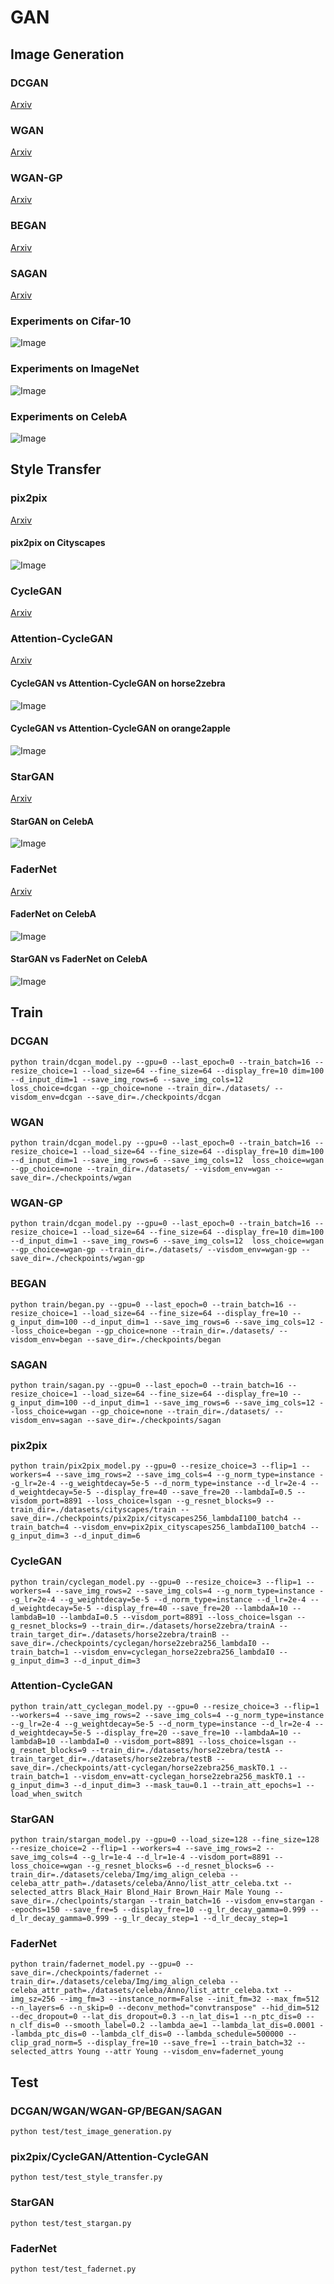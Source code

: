 # GAN 
## Image Generation
### DCGAN 
[Arxiv](https://arxiv.org/pdf/1511.06434.pdf)
### WGAN
[Arxiv](https://arxiv.org/pdf/1701.07875.pdf)
### WGAN-GP
[Arxiv](https://arxiv.org/pdf/1704.00028.pdf)
### BEGAN
[Arxiv](https://arxiv.org/pdf/1703.10717.pdf)
### SAGAN
[Arxiv](https://arxiv.org/pdf/1805.08318.pdf)

### Experiments on Cifar-10
![Image](https://github.com/innerlee/ganbase/raw/lxh2/res/cifar10.jpg)
### Experiments on ImageNet
![Image](https://github.com/innerlee/ganbase/raw/lxh2/res/imagenet.jpg)
### Experiments on CelebA
![Image](https://github.com/innerlee/ganbase/raw/lxh2/res/celeba.jpg)

## Style Transfer
### pix2pix
[Arxiv](https://arxiv.org/pdf/1611.07004.pdf)
#### pix2pix on Cityscapes
![Image](https://github.com/innerlee/ganbase/raw/lxh2/res/pix2pix.jpg)
### CycleGAN
[Arxiv](https://arxiv.org/pdf/1703.10593.pdf)
### Attention-CycleGAN
[Arxiv](https://arxiv.org/pdf/1806.02311.pdf)
#### CycleGAN vs Attention-CycleGAN on horse2zebra
![Image](https://github.com/innerlee/ganbase/raw/lxh2/res/horse2zebra.jpg)
#### CycleGAN vs Attention-CycleGAN on orange2apple
![Image](https://github.com/innerlee/ganbase/raw/lxh2/res/orange2apple.jpg)
### StarGAN
[Arxiv](https://arxiv.org/pdf/1711.09020.pdf)
#### StarGAN on CelebA
![Image](https://github.com/innerlee/ganbase/raw/lxh2/res/stargan.jpg)
### FaderNet
[Arxiv](https://arxiv.org/pdf/1706.00409.pdf)
#### FaderNet on CelebA
![Image](https://github.com/innerlee/ganbase/raw/lxh2/res/fadernet.jpg)
#### StarGAN vs FaderNet on CelebA
![Image](https://github.com/innerlee/ganbase/raw/lxh2/res/fadernet_vs_stargan.jpg)
## Train
### DCGAN
```
python train/dcgan_model.py --gpu=0 --last_epoch=0 --train_batch=16 --resize_choice=1 --load_size=64 --fine_size=64 --display_fre=10 dim=100 --d_input_dim=1 --save_img_rows=6 --save_img_cols=12  loss_choice=dcgan --gp_choice=none --train_dir=./datasets/ --visdom_env=dcgan --save_dir=./checkpoints/dcgan
```
### WGAN
```
python train/dcgan_model.py --gpu=0 --last_epoch=0 --train_batch=16 --resize_choice=1 --load_size=64 --fine_size=64 --display_fre=10 dim=100 --d_input_dim=1 --save_img_rows=6 --save_img_cols=12  loss_choice=wgan --gp_choice=none --train_dir=./datasets/ --visdom_env=wgan --save_dir=./checkpoints/wgan
```
### WGAN-GP
```
python train/dcgan_model.py --gpu=0 --last_epoch=0 --train_batch=16 --resize_choice=1 --load_size=64 --fine_size=64 --display_fre=10 dim=100 --d_input_dim=1 --save_img_rows=6 --save_img_cols=12  loss_choice=wgan --gp_choice=wgan-gp --train_dir=./datasets/ --visdom_env=wgan-gp --save_dir=./checkpoints/wgan-gp
```
### BEGAN
```
python train/began.py --gpu=0 --last_epoch=0 --train_batch=16 --resize_choice=1 --load_size=64 --fine_size=64 --display_fre=10 --g_input_dim=100 --d_input_dim=1 --save_img_rows=6 --save_img_cols=12 --loss_choice=began --gp_choice=none --train_dir=./datasets/ --visdom_env=began --save_dir=./checkpoints/began
```
### SAGAN
```
python train/sagan.py --gpu=0 --last_epoch=0 --train_batch=16 --resize_choice=1 --load_size=64 --fine_size=64 --display_fre=10 --g_input_dim=100 --d_input_dim=1 --save_img_rows=6 --save_img_cols=12 --loss_choice=wgan --gp_choice=none --train_dir=./datasets/ --visdom_env=sagan --save_dir=./checkpoints/sagan
```
### pix2pix
```
python train/pix2pix_model.py --gpu=0 --resize_choice=3 --flip=1 --workers=4 --save_img_rows=2 --save_img_cols=4 --g_norm_type=instance --g_lr=2e-4 --g_weightdecay=5e-5 --d_norm_type=instance --d_lr=2e-4 --d_weightdecay=5e-5 --display_fre=40 --save_fre=20 --lambdaI=0.5 --visdom_port=8891 --loss_choice=lsgan --g_resnet_blocks=9 --train_dir=./datasets/cityscapes/train --save_dir=./checkpoints/pix2pix/cityscapes256_lambdaI100_batch4 --train_batch=4 --visdom_env=pix2pix_cityscapes256_lambdaI100_batch4 --g_input_dim=3 --d_input_dim=6
```
### CycleGAN
```
python train/cyclegan_model.py --gpu=0 --resize_choice=3 --flip=1 --workers=4 --save_img_rows=2 --save_img_cols=4 --g_norm_type=instance --g_lr=2e-4 --g_weightdecay=5e-5 --d_norm_type=instance --d_lr=2e-4 --d_weightdecay=5e-5 --display_fre=40 --save_fre=20 --lambdaA=10 --lambdaB=10 --lambdaI=0.5 --visdom_port=8891 --loss_choice=lsgan --g_resnet_blocks=9 --train_dir=./datasets/horse2zebra/trainA --train_target_dir=./datasets/horse2zebra/trainB --save_dir=./checkpoints/cyclegan/horse2zebra256_lambdaI0 --train_batch=1 --visdom_env=cyclegan_horse2zebra256_lambdaI0 --g_input_dim=3 --d_input_dim=3
```
### Attention-CycleGAN
```
python train/att_cyclegan_model.py --gpu=0 --resize_choice=3 --flip=1 --workers=4 --save_img_rows=2 --save_img_cols=4 --g_norm_type=instance --g_lr=2e-4 --g_weightdecay=5e-5 --d_norm_type=instance --d_lr=2e-4 --d_weightdecay=5e-5 --display_fre=20 --save_fre=10 --lambdaA=10 --lambdaB=10 --lambdaI=0 --visdom_port=8891 --loss_choice=lsgan --g_resnet_blocks=9 --train_dir=./datasets/horse2zebra/testA --train_target_dir=./datasets/horse2zebra/testB --save_dir=./checkpoints/att-cyclegan/horse2zebra256_maskT0.1 --train_batch=1 --visdom_env=att-cyclegan_horse2zebra256_maskT0.1 --g_input_dim=3 --d_input_dim=3 --mask_tau=0.1 --train_att_epochs=1 --load_when_switch
```
### StarGAN
```
python train/stargan_model.py --gpu=0 --load_size=128 --fine_size=128 --resize_choice=2 --flip=1 --workers=4 --save_img_rows=2 --save_img_cols=4 --g_lr=1e-4 --d_lr=1e-4 --visdom_port=8891 --loss_choice=wgan --g_resnet_blocks=6 --d_resnet_blocks=6 --train_dir=./datasets/celeba/Img/img_align_celeba --celeba_attr_path=./datasets/celeba/Anno/list_attr_celeba.txt --selected_attrs Black_Hair Blond_Hair Brown_Hair Male Young --save_dir=./checlpoints/stargan --train_batch=16 --visdom_env=stargan --epochs=150 --save_fre=5 --display_fre=10 --g_lr_decay_gamma=0.999 --d_lr_decay_gamma=0.999 --g_lr_decay_step=1 --d_lr_decay_step=1
```
### FaderNet
```
python train/fadernet_model.py --gpu=0 --save_dir=./checkpoints/fadernet --train_dir=./datasets/celeba/Img/img_align_celeba --celeba_attr_path=./datasets/celeba/Anno/list_attr_celeba.txt --img_sz=256 --img_fm=3 --instance_norm=False --init_fm=32 --max_fm=512 --n_layers=6 --n_skip=0 --deconv_method="convtranspose" --hid_dim=512 --dec_dropout=0 --lat_dis_dropout=0.3 --n_lat_dis=1 --n_ptc_dis=0 --n_clf_dis=0 --smooth_label=0.2 --lambda_ae=1 --lambda_lat_dis=0.0001 --lambda_ptc_dis=0 --lambda_clf_dis=0 --lambda_schedule=500000 --clip_grad_norm=5 --display_fre=10 --save_fre=1 --train_batch=32 --selected_attrs Young --attr Young --visdom_env=fadernet_young
```
## Test
### DCGAN/WGAN/WGAN-GP/BEGAN/SAGAN
```
python test/test_image_generation.py 
```
### pix2pix/CycleGAN/Attention-CycleGAN
```
python test/test_style_transfer.py 
```
### StarGAN
```
python test/test_stargan.py
```
### FaderNet
```
python test/test_fadernet.py
```

